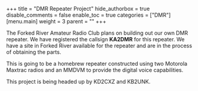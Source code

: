 +++
title = "DMR Repeater Project"
hide_authorbox = true
disable_comments = false
enable_toc = true
categories = ["DMR"]
[menu.main]
  weight = 3
  parent = ""
+++

The Forked River Amateur Radio Club plans on building out our own DMR repeater.
We have registered the callsign **KA2DMR** for this repeater. We have a site in Forked River available
for the repeater and are in the process of obtaining the parts.

This is going to be a homebrew repeater constructed using two Motorola Maxtrac radios and an MMDVM to provide the
digital voice capabilities.

This project is being headed up by KD2CXZ and KB2UNK.

